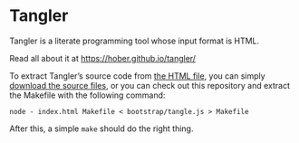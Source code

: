 # Tangler

Tangler is a literate programming tool whose input format is HTML.

Read all about it at https://hober.github.io/tangler/

To extract Tangler’s source code from  [the HTML file](https://hober.github.io/tangler/), you can simply [download the source files](https://hober.github.io/tangler/#download), or you can check out this repository and extract the Makefile with the following command:

    node - index.html Makefile < bootstrap/tangle.js > Makefile

After this, a simple `make` should do the right thing.
